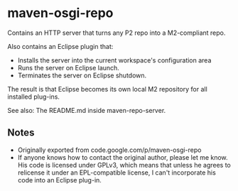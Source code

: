 # maven-osgi-repo

Contains an HTTP server that turns any P2 repo into a M2-compliant repo.

Also contains an Eclipse plugin that:
* Installs the server into the current workspace's configuration area
* Runs the server on Eclipse launch.
* Terminates the server on Eclipse shutdown.

The result is that Eclipse becomes its own local M2 repository for all installed plug-ins.

See also: The README.md inside maven-repo-server.

## Notes

* Originally exported from code.google.com/p/maven-osgi-repo
* If anyone knows how to contact the original author, please let me know.  His code is licensed under GPLv3, which
means that unless he agrees to relicense it under an EPL-compatible license, I can't incorporate his code into
an Eclipse plug-in.
